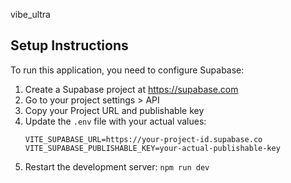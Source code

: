 vibe_ultra

## Setup Instructions

To run this application, you need to configure Supabase:

1. Create a Supabase project at https://supabase.com
2. Go to your project settings > API
3. Copy your Project URL and publishable key
4. Update the `.env` file with your actual values:
   ```
   VITE_SUPABASE_URL=https://your-project-id.supabase.co
   VITE_SUPABASE_PUBLISHABLE_KEY=your-actual-publishable-key
   ```
5. Restart the development server: `npm run dev`
